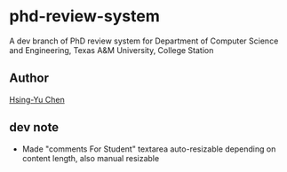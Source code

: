# phd-review-system

A dev branch of PhD review system for Department of Computer Science and Engineering, Texas A&amp;M University, College Station

## Author

[Hsing-Yu Chen](mailto:peterchen33011@tamu.edu?subject=[GitHub]%20Source%20Han%20Sans)

## dev note

* Made "comments For Student" textarea auto-resizable depending on content length, also manual resizable

